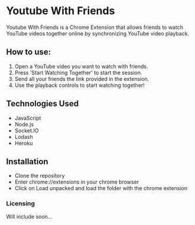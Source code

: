# Youtube With Friends

Youtube With Friends is a Chrome Extension that allows friends to watch YouTube videos together online by synchronizing YouTube video playback.

## How to use:

1. Open a YouTube video you want to watch with friends.
2. Press 'Start Watching Together' to start the session.
3. Send all your friends the link provided in the extension.
4. Use the playback controls to start watching together!

## Technologies Used

- JavaScript
- Node.js
- Socket.IO
- Lodash
- Heroku

## Installation

- Clone the repository
- Enter chrome://extensions in your chrome browser
- Click on Load unpacked and load the folder with the chrome extension

### Licensing

Will include soon...